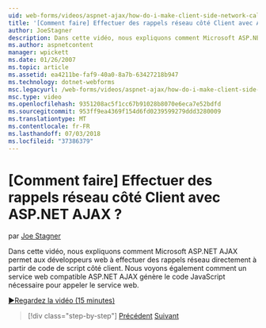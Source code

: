 ```yaml
---
uid: web-forms/videos/aspnet-ajax/how-do-i-make-client-side-network-callbacks-with-aspnet-ajax
title: '[Comment faire] Effectuer des rappels réseau côté Client avec ASP.NET AJAX ? | Microsoft Docs'
author: JoeStagner
description: Dans cette vidéo, nous expliquons comment Microsoft ASP.NET AJAX permet aux développeurs web à effectuer des rappels réseau directement à partir de code de script côté client. Nous voyons également comment ASP.NET...
ms.author: aspnetcontent
manager: wpickett
ms.date: 01/26/2007
ms.topic: article
ms.assetid: ea4211be-faf9-40a0-8a7b-63427218b947
ms.technology: dotnet-webforms
msc.legacyurl: /web-forms/videos/aspnet-ajax/how-do-i-make-client-side-network-callbacks-with-aspnet-ajax
msc.type: video
ms.openlocfilehash: 9351208ac5f1cc67b91028b8070e6eca7e52bdfd
ms.sourcegitcommit: 953ff9ea4369f154d6fd0239599279ddd3280009
ms.translationtype: MT
ms.contentlocale: fr-FR
ms.lasthandoff: 07/03/2018
ms.locfileid: "37386379"
---
```

<a name="how-do-i-make-client-side-network-callbacks-with-aspnet-ajax"></a>[Comment faire] Effectuer des rappels réseau côté Client avec ASP.NET AJAX ?
====================
par [Joe Stagner](https://github.com/JoeStagner)

Dans cette vidéo, nous expliquons comment Microsoft ASP.NET AJAX permet aux développeurs web à effectuer des rappels réseau directement à partir de code de script côté client. Nous voyons également comment un service web compatible ASP.NET AJAX génère le code JavaScript nécessaire pour appeler le service web.

[&#9654;Regardez la vidéo (15 minutes)](https://channel9.msdn.com/Blogs/ASP-NET-Site-Videos/how-do-i-make-client-side-network-callbacks-with-aspnet-ajax)

> [!div class="step-by-step"]
> [Précédent](how-do-i-implement-dynamic-partial-page-updates-with-aspnet-ajax.md)
> [Suivant](how-do-i-add-aspnet-ajax-features-to-an-existing-web-application.md)

